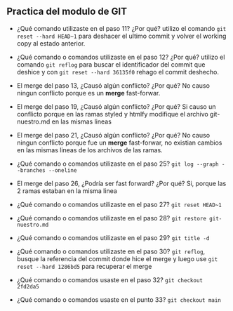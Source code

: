 ## Practica del modulo de GIT

- ¿Qué comando utilizaste en el paso 11? ¿Por qué?
  utilizo el comando `git reset --hard HEAD~1` para deshacer el ultimo commit y volver el
  working copy al estado anterior.

- ¿Qué comando o comandos utilizaste en el paso 12? ¿Por qué?
  utilizo el comando `git reflog` para buscar el identificador del commit que deshice y con
  `git reset --hard 36135f0` rehago el commit deshecho.

- El merge del paso 13, ¿Causó algún conflicto? ¿Por qué?
  No causo ningun conflicto porque es un **merge** fast-forwar.

- El merge del paso 19, ¿Causó algún conflicto? ¿Por qué?
  Si causo un conflicto porque en las ramas styled y htmlfy modifique el archivo git-nuestro.md
  en las mismas lineas

- El merge del paso 21, ¿Causó algún conflicto? ¿Por qué?
  No causo ningun conflicto porque fue un **merge** fast-forwar, no existian cambios en las mismas
  lineas de los archivos de las ramas.
- ¿Qué comando o comandos utilizaste en el paso 25?
  `git log --graph --branches --oneline`

- El merge del paso 26, ¿Podría ser fast forward? ¿Por qué?
  Si, porque las 2 ramas estaban en la misma linea

- ¿Qué comando o comandos utilizaste en el paso 27?
  `git reset HEAD~1`

- ¿Qué comando o comandos utilizaste en el paso 28?
  `git restore git-nuestro.md`

- ¿Qué comando o comandos utilizaste en el paso 29?
  `git title -d`

- ¿Qué comando o comandos utilizaste en el paso 30?
  `git reflog`, busque la referencia del commit donde hice el merge y luego use `git reset --hard 1286bd5`
  para recuperar el merge

- ¿Qué comando o comandos usaste en el paso 32?
  `git checkout 2fd2da5`

- ¿Qué comando o comandos usaste en el punto 33?
  `git checkout main`
